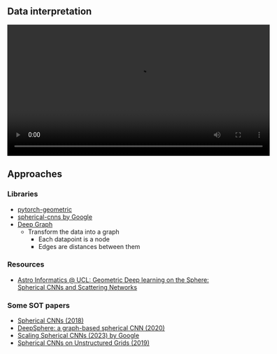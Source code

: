 ## Data interpretation

<video controls width="600">
<source src="resources/week_9/spherical_data.mp4" type="video/mp4">
Your browser does not support the video tag.
</video>

## Approaches

### Libraries

- <a href="https://github.com/pyg-team/pytorch_geometric">pytorch-geometric</a>
- <a href="https://github.com/google-research/spherical-cnn">spherical-cnns by Google</a>
- <a href="https://www.dgl.ai">Deep Graph</a>
    - Transform the data into a graph
        - Each datapoint is a node
        - Edges are distances between them

### Resources

- <a href="https://www.youtube.com/watch?v=wGqz_qbwxZY">Astro Informatics @ UCL: Geometric Deep learning on the Sphere: Spherical CNNs and Scattering Networks</a>

### Some SOT papers

- <a href="https://arxiv.org/abs/1801.10130">Spherical CNNs (2018)</a>
- <a href="https://arxiv.org/abs/2012.15000">DeepSphere: a graph-based spherical CNN (2020)</a>
- <a href="https://arxiv.org/abs/2306.05420">Scaling Spherical CNNs (2023) by Google</a>
- <a href="https://arxiv.org/abs/1901.02039">Spherical CNNs on Unstructured Grids (2019)</a>